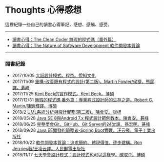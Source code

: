 Thoughts 心得感想
===========================

這裡紀錄一些自己的讀書心得筆記，感想、感觸、感受。

* * *

* [讀書心得：The Clean Coder 無瑕的程式碼（番外篇）](ArticalThoughts_TheCleanCoderExtra.md "認識專業主義吧！")
* [讀書心得：The Nature of Software Development 軟件開發本質論](ArticalThoughts_TheNatureOfSoftwareDevelopment.md "來看看什麼是開發的本質！")

* * *
### 閱書紀錄

* 2017/10/05 [大話設計模式。程杰。悅知文化](https://www.tenlong.com.tw/products/9789866761799)
* 2017/11/09 [重構-改善既有程式的設計(第二版)。Martin Fowler/侯捷、熊節譯。碁峰](https://www.tenlong.com.tw/products/9789861547534)
* 2017/11/25 [Kent Beck的實作模式。Kent Beck。博碩](https://www.tenlong.com.tw/products/9789862018088?list_name=srh)
* 2017/12/31 [無瑕的程式碼 番外篇：專業程式設計師的生存之道。Robert C. Martin/陳錦輝譯。博碩](https://www.tenlong.com.tw/products/9789862017883?list_name=srh)
* 2018/2 [UML系統分析與設計實務(第二版)。陳會安。旗標](http://www.sanmin.com.tw/product/index/005512730)
* 2018/05/28 [Java SE 8與Android 7.x 程式設計範例教本。陳會安。碁峰](https://www.tenlong.com.tw/products/9789864764143?list_name=srh)
* 2018/06/25 [完整學會Git、GitHub、Git Server的24堂課。孫宏明。碁峰](https://www.tenlong.com.tw/products/9789864766932?list_name=srh)
* 2018/09/28 [Java EE開發的顛覆者-Spring Boot實戰。汪云飛。電子工業出版社](https://www.tenlong.com.tw/products/9787121282089?list_name=srh)
* 2018/10/22 [軟件開發本質論：追求簡約、體現價值、逐步建構。Ron Jerrries著/王凌云譯。人民郵電出版社](https://www.tenlong.com.tw/products/9787115441102?list_name=srh)
* 2018/11/17 [七天學會設計模式：設計模式也可以這樣學。硯取歪。博碩](https://www.tenlong.com.tw/products/9789864342044?list_name=srh)





